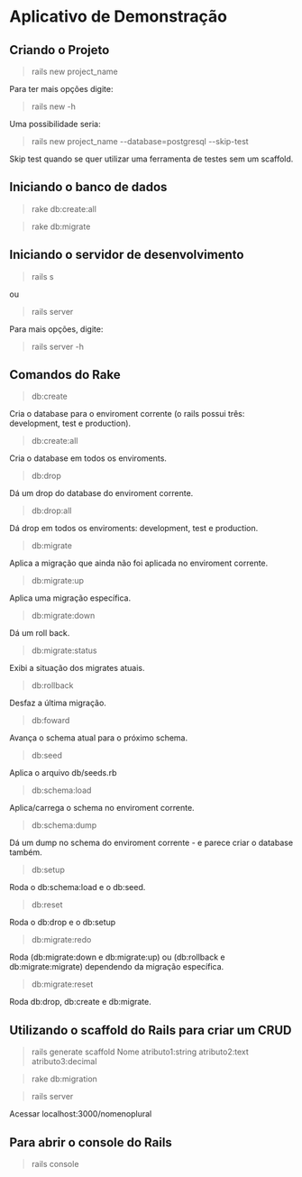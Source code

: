 # Aplicativo de Demonstração

## Criando o Projeto

> rails new project_name

Para ter mais opções digite:

> rails new -h

Uma possibilidade seria:

> rails new project_name --database=postgresql  --skip-test

Skip test quando se quer utilizar uma ferramenta de testes sem um scaffold.

## Iniciando o banco de dados

> rake db:create:all

> rake db:migrate

## Iniciando o servidor de desenvolvimento

> rails s

ou

> rails server

Para mais opções, digite:

> rails server -h

## Comandos do Rake

> db:create

Cria o database para o enviroment corrente (o rails possui três: development, test e production).

> db:create:all

Cria o database em todos os enviroments.

> db:drop

Dá um drop do database do enviroment corrente.

> db:drop:all

Dá drop em todos os enviroments: development, test e production.

> db:migrate

Aplica a migração que ainda não foi aplicada no enviroment corrente.

> db:migrate:up

Aplica uma migração específica.

> db:migrate:down

Dá um roll back.

> db:migrate:status

Exibi a situação dos migrates atuais.

> db:rollback

Desfaz a última migração.

> db:foward

Avança o schema atual para o próximo schema.

> db:seed

Aplica o arquivo db/seeds.rb

> db:schema:load

Aplica/carrega o schema no enviroment corrente.

> db:schema:dump

Dá um dump no schema do enviroment corrente - e parece criar o database também.

> db:setup

Roda o db:schema:load e o db:seed.

> db:reset

Roda o db:drop e o db:setup

> db:migrate:redo

Roda (db:migrate:down e db:migrate:up) ou (db:rollback e db:migrate:migrate) dependendo da migração específica.

> db:migrate:reset

Roda db:drop, db:create e db:migrate.


## Utilizando o scaffold do Rails para criar um CRUD

> rails generate scaffold Nome atributo1:string atributo2:text atributo3:decimal

> rake db:migration

> rails server

Acessar localhost:3000/nomenoplural


## Para abrir o console do Rails

> rails console